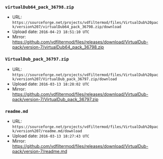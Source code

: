 ### `virtualDub64_pack_36798.zip`

- URL: `https://sourceforge.net/projects/vdfiltermod/files/VirtualDub%20pack/version%207/virtualDub64_pack_36798.zip/download`
- Upload date: `2016-04-23 18:51:10 UTC`
- Mirror: https://github.com/vdfiltermod/files/releases/download/VirtualDub-pack/version-7/virtualDub64_pack_36798.zip


### `VirtualDub_pack_36797.zip`

- URL: `https://sourceforge.net/projects/vdfiltermod/files/VirtualDub%20pack/version%207/VirtualDub_pack_36797.zip/download`
- Upload date: `2016-03-13 18:28:02 UTC`
- Mirror: https://github.com/vdfiltermod/files/releases/download/VirtualDub-pack/version-7/VirtualDub_pack_36797.zip


### `readme.md`

- URL: `https://sourceforge.net/projects/vdfiltermod/files/VirtualDub%20pack/version%207/readme.md/download`
- Upload date: `2016-03-13 18:27:43 UTC`
- Mirror: https://github.com/vdfiltermod/files/releases/download/VirtualDub-pack/version-7/readme.md

